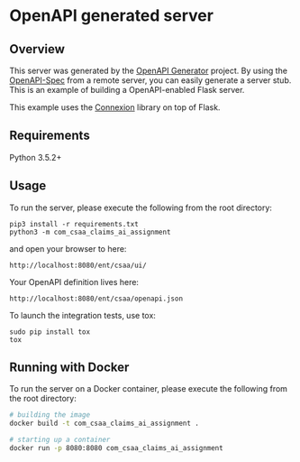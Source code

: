 # OpenAPI generated server

## Overview
This server was generated by the [OpenAPI Generator](https://openapi-generator.tech) project. By using the
[OpenAPI-Spec](https://openapis.org) from a remote server, you can easily generate a server stub.  This
is an example of building a OpenAPI-enabled Flask server.

This example uses the [Connexion](https://github.com/zalando/connexion) library on top of Flask.

## Requirements
Python 3.5.2+

## Usage
To run the server, please execute the following from the root directory:

```
pip3 install -r requirements.txt
python3 -m com_csaa_claims_ai_assignment
```

and open your browser to here:

```
http://localhost:8080/ent/csaa/ui/
```

Your OpenAPI definition lives here:

```
http://localhost:8080/ent/csaa/openapi.json
```

To launch the integration tests, use tox:
```
sudo pip install tox
tox
```

## Running with Docker

To run the server on a Docker container, please execute the following from the root directory:

```bash
# building the image
docker build -t com_csaa_claims_ai_assignment .

# starting up a container
docker run -p 8080:8080 com_csaa_claims_ai_assignment
```